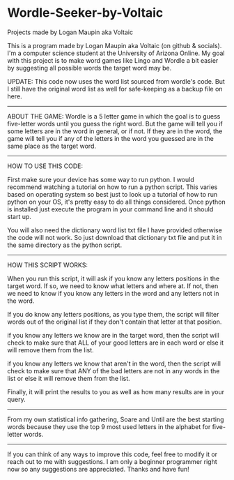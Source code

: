 # Wordle-Seeker-by-Voltaic
Projects made by Logan Maupin aka Voltaic


This is a program made by Logan Maupin aka Voltaic (on github & socials). I'm a computer science student at the University of Arizona Online. My goal with this project is to make word games like Lingo and Wordle a bit easier by suggesting all possible words the target word may be. 

UPDATE: This code now uses the word list sourced from wordle's code. But I still have the original word list as well for safe-keeping as a backup file on here. 

---------------------------

ABOUT THE GAME:
Wordle is a 5 letter game in which the goal is to guess five-letter words until you guess the right
word. But the game will tell you if some letters are in the word in general, or if not. If they are
in the word, the game will tell you if any of the letters in the word you guessed are in the same place
as the target word.

----------------------------

HOW TO USE THIS CODE: 

First make sure your device has some way to run python. I would recommend watching a tutorial on how to run a python script. This varies based on operating system so best just to look up a tutorial of how to run python on your OS, it's pretty easy to do all things considered. Once python is installed just execute the program in your command line and it should start up. 

You will also need the dictionary word list txt file I have provided otherwise the code will not work. So just download that dictionary txt file and put it in the same directory as the python script.

---------------------------

HOW THIS SCRIPT WORKS: 

When you run this script, it will ask if you know any letters positions in the target word. If so, we need to know
what letters and where at. If not, then we need to know if you know any letters in the word and any letters not in the
word.

If you do know any letters positions, as you type them, the script will filter words out of the original list if they
don't contain that letter at that position.

if you know any letters we know are in the target word, then the script will check to make sure that ALL
of your good letters are in each word or else it will remove them from the list.

if you know any letters we know that aren't in the word, then the script will check to make sure that ANY
of the bad letters are not in any words in the list or else it will remove them from the list.

Finally, it will print the results to you as well as how many results are in your query.

-------------------------------

From my own statistical info gathering, Soare and Until are the best starting words because they use
the top 9 most used letters in the alphabet for five-letter words.

------------------------------

If you can think of any ways to improve this code, feel free to modify it or reach out to me with suggestions. I am only a beginner programmer right now so any suggestions are appreciated. Thanks and have fun! 

